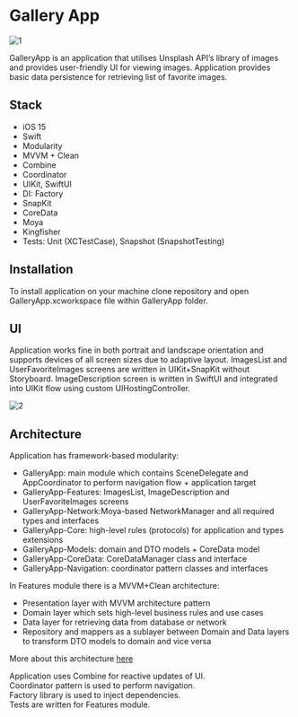 # Gallery App

![1](https://github.com/stralexs/gallery-app/assets/123239625/4951ccb4-816f-4b65-bd02-c7b2de92c393)

GalleryApp is an application that utilises Unsplash API’s library of images and provides user-friendly UI for viewing images. Application provides basic data persistence for retrieving list of favorite images.

## Stack
- iOS 15
- Swift
- Modularity
- MVVM + Clean
- Combine
- Coordinator
- UIKit, SwiftUI
- DI: Factory
- SnapKit
- CoreData
- Moya
- Kingfisher
- Tests: Unit (XCTestCase), Snapshot (SnapshotTesting)

## Installation

To install application on your machine clone repository and open GalleryApp.xcworkspace file within GalleryApp folder.

## UI

Application works fine in both portrait and landscape orientation and supports devices of all screen sizes due to adaptive layout. ImagesList and UserFavoriteImages screens are written in UIKit+SnapKit without Storyboard. ImageDescription screen is written in SwiftUI and integrated into UIKit flow using custom UIHostingController.

![2](https://github.com/stralexs/gallery-app/assets/123239625/aa3bf272-e354-46df-99b2-06032ef5ff5d)

## Architecture

Application has framework-based modularity:
- GalleryApp: main module which contains SceneDelegate and AppCoordinator to perform navigation flow + application target
- GalleryApp-Features: ImagesList, ImageDescription and UserFavoriteImages screens
- GalleryApp-Network:Moya-based NetworkManager and all required types and interfaces
- GalleryApp-Core: high-level rules (protocols) for application and types extensions
- GalleryApp-Models: domain and DTO models + CoreData model
- GalleryApp-CoreData: CoreDataManager class and interface
- GalleryApp-Navigation: coordinator pattern classes and interfaces

In Features module there is a MVVM+Clean architecture: 
- Presentation layer with MVVM architecture pattern
- Domain layer which sets high-level business rules and use cases
- Data layer for retrieving data from database or network
- Repository and mappers as a sublayer between Domain and Data layers to transform DTO models to domain and vice versa  

More about this architecture [here](https://tech.olx.com/clean-architecture-and-mvvm-on-ios-c9d167d9f5b3)  

Application uses Combine for reactive updates of UI.  
Coordinator pattern is used to perform navigation.  
Factory library is used to inject dependencies.  
Tests are written for Features module.
